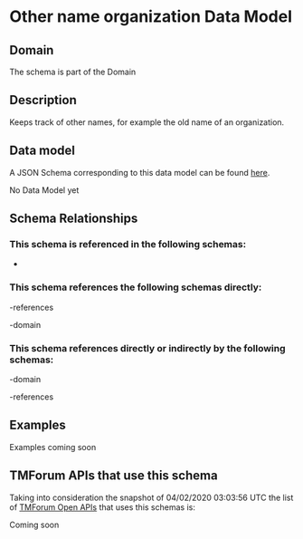 # Other name organization Data Model

## Domain

The  schema is part of the  Domain

## Description

Keeps track of other names, for example the old name of an organization.

## Data model

A JSON Schema corresponding to this data model can be found
[here](https://github.com/tmforum-rand/schemas/blob/candidates/EngagedParty/OtherNameOrganization.schema.json).

No Data Model yet

## Schema Relationships

### This schema is referenced in the following schemas:

-

### This schema references the following schemas directly:

-references

-domain

### This schema references directly or indirectly by the following schemas:

-domain

-references



## Examples

Examples coming soon

## TMForum APIs that use this schema

Taking into consideration the snapshot of 04/02/2020 03:03:56 UTC the list of [TMForum Open APIs](https://www.tmforum.org/open-apis/) that uses this schemas is:

Coming soon